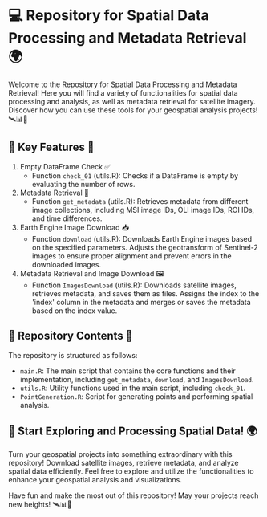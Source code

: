 # 💻 Repository for Spatial Data Processing and Metadata Retrieval 🌍

Welcome to the Repository for Spatial Data Processing and Metadata Retrieval! Here you will find a variety of functionalities for spatial data processing and analysis, as well as metadata retrieval for satellite imagery. Discover how you can use these tools for your geospatial analysis projects! 🛰️📊🌄

## 🌟 Key Features 🌟
1. Empty DataFrame Check ✅
   - Function `check_01` (utils.R): Checks if a DataFrame is empty by evaluating the number of rows.
2. Metadata Retrieval 📄
   - Function `get_metadata` (utils.R): Retrieves metadata from different image collections, including MSI image IDs, OLI image IDs, ROI IDs, and time differences.
3. Earth Engine Image Download 📥
   - Function `download` (utils.R): Downloads Earth Engine images based on the specified parameters. Adjusts the geotransform of Sentinel-2 images to ensure proper alignment and prevent errors in the downloaded images.
4. Metadata Retrieval and Image Download 🖼️
   - Function `ImagesDownload` (utils.R): Downloads satellite images, retrieves metadata, and saves them as files. Assigns the index to the 'index' column in the metadata and merges or saves the metadata based on the index value.

## 📂 Repository Contents 📂
The repository is structured as follows:

- `main.R`: The main script that contains the core functions and their implementation, including `get_metadata`, `download`, and `ImagesDownload`.
- `utils.R`: Utility functions used in the main script, including `check_01`.
- `PointGeneration.R`: Script for generating points and performing spatial analysis.

## 🚀 Start Exploring and Processing Spatial Data! 🌍
Turn your geospatial projects into something extraordinary with this repository! Download satellite images, retrieve metadata, and analyze spatial data efficiently. Feel free to explore and utilize the functionalities to enhance your geospatial analysis and visualizations.

Have fun and make the most out of this repository! May your projects reach new heights! 🛰️📊🌄
